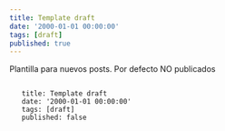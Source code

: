 ```yaml
---
title: Template draft
date: '2000-01-01 00:00:00'
tags: [draft]
published: true
---
```


Plantilla para nuevos posts. Por defecto NO publicados


 ``` [markdown]
	
	title: Template draft
	date: '2000-01-01 00:00:00'
	tags: [draft]
	published: false
	
 ```
